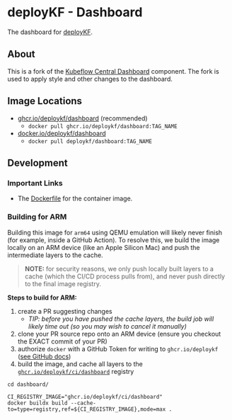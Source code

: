 # deployKF - Dashboard

The dashboard for [deployKF](https://github.com/deployKF/deployKF).

## About

This is a fork of the [Kubeflow Central Dashboard](https://github.com/kubeflow/kubeflow/tree/88ac76f797cb63ac9b7027ae2acaddca7f370716/components/centraldashboard) component.
The fork is used to apply style and other changes to the dashboard.

## Image Locations

- [ghcr.io/deploykf/dashboard](https://ghcr.io/deploykf/dashboard) (recommended)
  - `docker pull ghcr.io/deploykf/dashboard:TAG_NAME`
- [docker.io/deploykf/dashboard](https://hub.docker.com/r/deploykf/dashboard)
  - `docker pull deploykf/dashboard:TAG_NAME`

## Development

### Important Links

- The [Dockerfile](dashboard/Dockerfile) for the container image.

### Building for ARM

Building this image for `arm64` using QEMU emulation will likely never finish (for example, inside a GitHub Action).
To resolve this, we build the image locally on an ARM device (like an Apple Silicon Mac) and push the intermediate layers to the cache.

> **NOTE:** for security reasons, we only push locally built layers to a cache (which the CI/CD process pulls from), and never push directly to the final image registry.

__Steps to build for ARM:__

1. create a PR suggesting changes
    - _TIP: before you have pushed the cache layers, the build job will likely time out (so you may wish to cancel it manually)_
2. clone your PR source repo onto an ARM device (ensure you checkout the EXACT commit of your PR)
3. authorize `docker` with a GitHub Token for writing to `ghcr.io/deploykf` ([see GitHub docs](https://docs.github.com/en/packages/working-with-a-github-packages-registry/working-with-the-container-registry#authenticating-to-the-container-registry))
4. build the image, and cache all layers to the [`ghcr.io/deploykf/ci/dashboard`](https://ghcr.io/deploykf/ci/dashboard) registry

```shell
cd dashboard/

CI_REGISTRY_IMAGE="ghcr.io/deploykf/ci/dashboard"
docker buildx build --cache-to=type=registry,ref=${CI_REGISTRY_IMAGE},mode=max .
```

